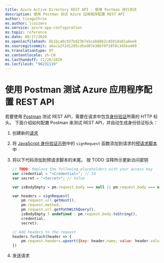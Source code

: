```yaml
---
title: Azure Active Directory REST API - 使用 Postman 进行测试
description: 使用 Postman 测试 Azure 应用程序配置 REST API
author: lisaguthrie
ms.author: lcozzens
ms.service: azure-app-configuration
ms.topic: reference
ms.date: 08/17/2020
ms.openlocfilehash: 6b1bca0c937bd23b7e5ceb6862c4591da81a6ee8
ms.sourcegitcommit: a6aca2f2d1295cd5ed07e38bf9f18f8c345ba409
ms.translationtype: HT
ms.contentlocale: zh-CN
ms.lasthandoff: 11/26/2020
ms.locfileid: "96231119"
---
```

# <a name="test-the-azure-app-configuration-rest-api-using-postman"></a>使用 Postman 测试 Azure 应用程序配置 REST API

若要使用 [Postman](https://www.getpostman.com/) 测试 REST API，需要在请求中包含[身份验证](./rest-api-authentication-hmac.md)所需的 HTTP 标头。 下面介绍如何配置 Postman 来测试 REST API，并自动生成身份验证标头：

1. 创建新的[请求](https://learning.getpostman.com/docs/postman/sending_api_requests/requests/)
1. 将 [JavaScript 身份验证示例](./rest-api-authentication-hmac.md#javascript)中的 `signRequest` 函数添加到请求的[预请求脚本](https://learning.getpostman.com/docs/postman/scripts/pre_request_scripts/)中
1. 将以下代码添加到预请求脚本的末尾。 按 TODO 注释所示更新访问密钥

    ```js
    // TODO: Replace the following placeholders with your access key
    var credential = "<Credential>"; // Id
    var secret = "<Secret>"; // Value

    var isBodyEmpty = pm.request.body === null || pm.request.body === undefined || pm.request.body.isEmpty();

    var headers = signRequest(
        pm.request.url.getHost(),
        pm.request.method,
        pm.request.url.getPathWithQuery(),
        isBodyEmpty ? undefined : pm.request.body.toString(),
        credential,
        secret);

    // Add headers to the request
    headers.forEach(header => {
        pm.request.headers.upsert({key: header.name, value: header.value});
    })
    ```

1. 发送请求
